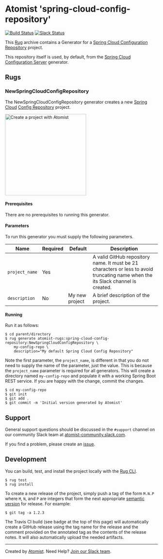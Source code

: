 # Atomist 'spring-cloud-config-repository'

[![Build Status](https://travis-ci.org/atomist-rugs/sample-config-repo.svg?branch=master)](https://travis-ci.org/atomist-rugs/sample-config-repo)
[![Slack Status](https://join.atomist.com/badge.svg)](https://join.atomist.com)

This [Rug][rug] archive contains a Generator for a [Spring Cloud Configuration Repository][spring-cloud-config] project.

[rug]: http://docs.atomist.com/
[spring-cloud-config]: https://cloud.spring.io/spring-cloud-config/

This repository itself is used, by default, from the [Spring Cloud Configuration Server](https://github.com/atomist-rugs/spring-cloud-config-server) generator.

## Rugs

### NewSpringCloudConfigRepository

The NewSpringCloudConfigRepository generator creates a new [Spring
Cloud][spring-cloud] [Config Repository][spring-cloud-config] project.

[spring-cloud]: http://projects.spring.io/spring-cloud/
[spring-cloud-config]: https://cloud.spring.io/spring-cloud-config/

[<img src="http://images.atomist.com/button/create-project.png" width="267" alt="Create a project with Atomist"/>](https://api.atomist.com/v1/projects/generators/5c30ace7-3263-451b-abb7-413072209bbb)

#### Prerequisites

There are no prerequisites to running this generator.

#### Parameters

To run this generator you must supply the following parameters.

Name | Required | Default | Description
-----|----------|---------|------------
`project_name` | Yes | |  A valid GitHub repository name.  It must be 21 characters or less to avoid truncating name when the its Slack channel is created.
`description` | No | My new project | A brief description of the project.

#### Running

Run it as follows:

```
$ cd parent/directory
$ rug generate atomist-rugs:spring-cloud-config-repository:NewSpringCloudConfigRepository \
    my-config-repo \
    description="My default Spring Cloud Config Repository"
```

Note the first parameter, the `project_name`, is different in that you
do not need to supply the name of the parameter, just the value.  This
is because the `project_name` parameter is required for all
generators.  This will create a directory named `my-config-repo` and
populate it with a working Spring Boot REST service.  If you are happy
with the change, commit the changes.

```
$ cd my-config-repo
$ git init
$ git add .
$ git commit -m 'Initial version generated by Atomist'
```

## Support

General support questions should be discussed in the `#support`
channel on our community Slack team
at [atomist-community.slack.com][slack].

If you find a problem, please create an [issue][].

[issue]: https://github.com/atomist-rugs/spring-boot-rest-service/issues

## Development

You can build, test, and install the project locally with
the [Rug CLI][cli].

[cli]: https://github.com/atomist/rug-cli

```
$ rug test
$ rug install
```

To create a new release of the project, simply push a tag of the form
`M.N.P` where `M`, `N`, and `P` are integers that form the next
appropriate [semantic version][semver] for release.  For example:

[semver]: http://semver.org

```
$ git tag -a 1.2.3
```

The Travis CI build (see badge at the top of this page) will
automatically create a GitHub release using the tag name for the
release and the comment provided on the annotated tag as the contents
of the release notes.  It will also automatically upload the needed
artifacts.

---
Created by [Atomist][atomist].
Need Help?  [Join our Slack team][slack].

[atomist]: https://www.atomist.com/
[slack]: https://join.atomist.com/
